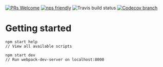 [![PRs Welcome](https://img.shields.io/badge/PRs-welcome-brightgreen.svg?style=flat-square)](http://makeapullrequest.com)
[![nps friendly](https://img.shields.io/badge/nps-friendly-blue.svg?style=flat-square)](https://github.com/kentcdodds/nps)
![Travis build status](https://travis-ci.org/newyork-anthonyng/rubiks_cube_trainer.svg?branch=master)
[![Codecov branch](https://img.shields.io/codecov/c/github/newyork-anthonyng/rubiks_cube_trainer/master.svg)]()

# Getting started

```shell
npm start help
// View all available scripts

npm start dev
// Run webpack-dev-server on localhost:8000
```
